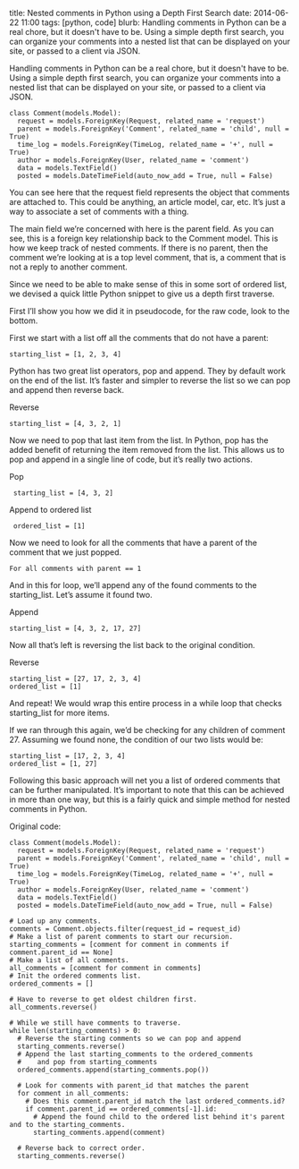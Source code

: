 title: Nested comments in Python using a Depth First Search
date: 2014-06-22 11:00
tags: [python, code]
blurb: Handling comments in Python can be a real chore, but it doesn't have to be. Using a simple depth first search, you can organize your comments into a nested list that can be displayed on your site, or passed to a client via JSON.

Handling comments in Python can be a real chore, but it doesn't have to be. Using a simple depth first search, you can organize your comments into a nested list that can be displayed on your site, or passed to a client via JSON.

    class Comment(models.Model):
      request = models.ForeignKey(Request, related_name = 'request')
      parent = models.ForeignKey('Comment', related_name = 'child', null = True)
      time_log = models.ForeignKey(TimeLog, related_name = '+', null = True)
      author = models.ForeignKey(User, related_name = 'comment')
      data = models.TextField()
      posted = models.DateTimeField(auto_now_add = True, null = False)

You can see here that the request field represents the object that comments are attached to. This could be anything, an article model, car, etc. It’s just a way to associate a set of comments with a thing.

The main field we’re concerned with here is the parent field. As you can see, this is a foreign key relationship back to the Comment model. This is how we keep track of nested comments. If there is no parent, then the comment we’re looking at is a top level comment, that is, a comment that is not a reply to another comment.

Since we need to be able to make sense of this in some sort of ordered list, we devised a quick little Python snippet to give us a depth first traverse.

First I’ll show you how we did it in pseudocode, for the raw code, look to the bottom.

First we start with a list off all the comments that do not have a parent:

    starting_list = [1, 2, 3, 4]

Python has two great list operators, pop and append. They by default work on the end of the list. It’s faster and simpler to reverse the list so we can pop and append then reverse back.

Reverse

    starting_list = [4, 3, 2, 1]

Now we need to pop that last item from the list. In Python, pop has the added benefit of returning the item removed from the list. This allows us to pop and append in a single line of code, but it’s really two actions.

Pop

     starting_list = [4, 3, 2]

Append to ordered list

     ordered_list = [1]

Now we need to look for all the comments that have a parent of the comment that we just popped.

    For all comments with parent == 1

And in this for loop, we’ll append any of the found comments to the starting_list. Let’s assume it found two.

Append

    starting_list = [4, 3, 2, 17, 27]

Now all that’s left is reversing the list back to the original condition.

Reverse

    starting_list = [27, 17, 2, 3, 4]
    ordered_list = [1]

And repeat! We would wrap this entire process in a while loop that checks starting_list for more items.

If we ran through this again, we’d be checking for any children of comment 27. Assuming we found none, the condition of our two lists would be:

    starting_list = [17, 2, 3, 4]
    ordered_list = [1, 27]

Following this basic approach will net you a list of ordered comments that can be further manipulated. It’s important to note that this can be achieved in more than one way, but this is a fairly quick and simple method for nested comments in Python.

Original code:

    class Comment(models.Model):
      request = models.ForeignKey(Request, related_name = 'request')
      parent = models.ForeignKey('Comment', related_name = 'child', null = True)
      time_log = models.ForeignKey(TimeLog, related_name = '+', null = True)
      author = models.ForeignKey(User, related_name = 'comment')
      data = models.TextField()
      posted = models.DateTimeField(auto_now_add = True, null = False)

    # Load up any comments.
    comments = Comment.objects.filter(request_id = request_id)
    # Make a list of parent comments to start our recursion.
    starting_comments = [comment for comment in comments if comment.parent_id == None]
    # Make a list of all comments.
    all_comments = [comment for comment in comments]
    # Init the ordered comments list.
    ordered_comments = []

    # Have to reverse to get oldest children first.
    all_comments.reverse()

    # While we still have comments to traverse.
    while len(starting_comments) > 0:
      # Reverse the starting comments so we can pop and append
      starting_comments.reverse()
      # Append the last starting_comments to the ordered_comments
      #    and pop from starting_comments
      ordered_comments.append(starting_comments.pop())

      # Look for comments with parent_id that matches the parent
      for comment in all_comments:
        # Does this comment.parent_id match the last ordered_comments.id?
        if comment.parent_id == ordered_comments[-1].id:
          # Append the found child to the ordered list behind it's parent and to the starting_comments.
          starting_comments.append(comment)

      # Reverse back to correct order.
      starting_comments.reverse()
